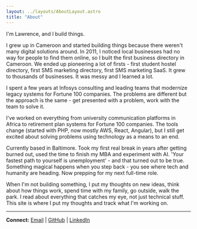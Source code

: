 ```yaml
---
layout: ../layouts/AboutLayout.astro
title: "About"
---
```


I'm Lawrence, and I build things.

I grew up in Cameroon and started building things because there weren't many digital solutions around. In 2011, I noticed local businesses had no way for people to find them online, so I built the first business directory in Cameroon. We ended up pioneering a lot of firsts - first student hostel directory, first SMS marketing directory, first SMS marketing SaaS. It grew to thousands of businesses. It was messy and I learned a lot.

I spent a few years at Infosys consulting and leading teams that modernize legacy systems for Fortune 100 companies. The problems are different but the approach is the same - get presented with a problem, work with the team to solve it.

I've worked on everything from university communication platforms in Africa to retirement plan systems for Fortune 100 companies. The tools change (started with PHP, now mostly AWS, React, Angular), but I still get excited about solving problems using technology as a means to an end.

Currently based in Baltimore. Took my first real break in years after getting burned out, used the time to finish my MBA and experiment with AI. 'Your fastest path to yourself is unemployment' - and that turned out to be true. Something magical happens when you step back - you see where tech and humanity are heading. Now prepping for my next full-time role.

When I'm not building something, I put my thoughts on new ideas, think about how things work, spend time with my family, go outside, walk the park. I read about everything that catches my eye, not just technical stuff. This site is where I put my thoughts and track what I'm working on.

---

**Connect:** [Email](mailto:lawrence.nara@gmail.com) | [GitHub](https://github.com/nara-l) | [LinkedIn](https://www.linkedin.com/in/lawrence-njie-litumbe-8a042032/)
